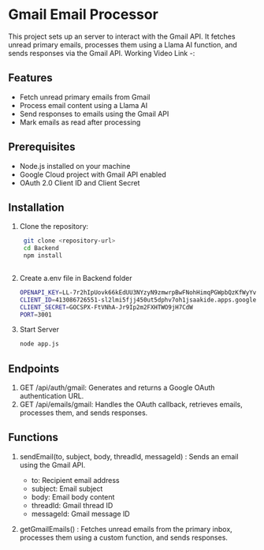 # Gmail Email Processor
This project sets up an server to interact with the Gmail API. It fetches unread primary emails, processes them using a Llama AI function, and sends responses via the Gmail API.
Working Video Link -: 
## Features

- Fetch unread primary emails from Gmail
- Process email content using a Llama AI 
- Send responses to emails using the Gmail API
- Mark emails as read after processing

## Prerequisites

- Node.js installed on your machine
- Google Cloud project with Gmail API enabled
- OAuth 2.0 Client ID and Client Secret

## Installation

1. Clone the repository:

   ```sh
    git clone <repository-url>
    cd Backend
    npm install
    
2. Create a.env file in Backend folder
    ```sh
    OPENAPI_KEY=LL-7r2hIpUovk66kEdUU3NYzyN9zmwrpBwFNohHimqPGWpbQzKfWyYvIU5wFpnmfATK
    CLIENT_ID=413086726551-sl2lmi5fjj450ut5dphv7oh1jsaakide.apps.googleusercontent.com
    CLIENT_SECRET=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
    PORT=3001

3. Start Server
    ```sh
    node app.js


## Endpoints

1. GET /api/auth/gmail: Generates and returns a Google OAuth authentication URL.
2. GET /api/emails/gmail: Handles the OAuth callback, retrieves emails, processes them, and sends responses.


## Functions
1. sendEmail(to, subject, body, threadId, messageId) : Sends an email using the Gmail API.

    - to: Recipient email address
    - subject: Email subject
    - body: Email body content
    - threadId: Gmail thread ID
    - messageId: Gmail message ID

2. getGmailEmails() : Fetches unread emails from the primary inbox, processes them using a custom function, and sends responses.

